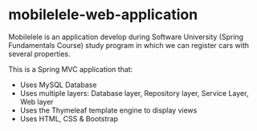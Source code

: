 # mobilelele-web-application
Mobilelele is an application develop during Software University (Spring Fundamentals Course) study program in which we can register cars with several properties.

This is a Spring MVC application that:

- Uses MySQL Database
- Uses multiple layers: Database layer, Repository layer, Service Layer, Web layer
- Uses the Thymeleaf template engine to display views
- Uses HTML, CSS & Bootstrap
